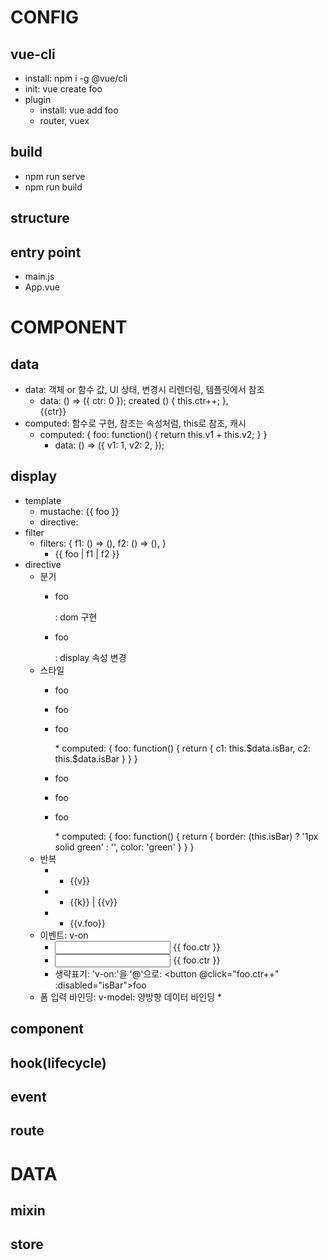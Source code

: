 # CONFIG

## vue-cli
* install: npm i -g @vue/cli
* init: vue create foo
* plugin
    * install: vue add foo
    * router, vuex

## build
* npm run serve
* npm run build

## structure

## entry point
* main.js
* App.vue


# COMPONENT

## data
* data: 객체 or 함수 값, UI 상태, 변경시 리렌더링, 템플릿에서 참조
    * data: () => ({ ctr: 0 }); created () { this.ctr++; }, <div>{{ctr}}</div>
* computed: 함수로 구현, 참조는 속성처럼, this로 참조, 캐시
    * computed: { foo: function() { return this.v1 + this.v2; } }
        * data: () => ({ v1: 1, v2: 2, });

## display 
* template
    * mustache: {{ foo }}
    * directive: <div v-bind:attr></div>
* filter
    * filters: { f1: () => (), f2: () => (), }
        * <div>{{ foo | f1 | f2 }}</div>
* directive
    * 분기
        * <p v-if="isFoo">foo</p>: dom 구현
        * <p v-show="isFoo">foo</p>: display 속성 변경
    * 스타일
        * <p v-bind:class="{foo: isFoo, bar: isBar}">foo</p>
        * <p v-bind:class="{foo: !(isBar)}">foo</p>
        * <p v-bind:class="foo">foo</p>
            * computed: { foo: function() { return { c1: this.$data.isBar, c2: this.$data.isBar } } }
        * <p v-bind:style="{color: 'green'}">foo</p>
        * <p v-bind:style="{border: (isBar ? '1px solid red' : ''), color: 'red'}">foo</p>
        * <p v-bind:style="foo">foo</p>
            * computed: { foo: function() { return { border: (this.isBar) ? '1px solid green' : '', color: 'green' } } }
    * 반복
        * <ul> <li v-for="(v) in ['foo', 'bar']" v-bind:key="v">{{v}}</li> </ul>
        * <ul> <li v-for="(v, k) in ['foo', 'bar']" v-bind:key="k">{{k}} | {{v}}</li> </ul>
        * <ul> <li v-for="(v) in [{'foo': 'foo'}, {'foo': 'bar'}]" v-bind:key="v.foo">{{v.foo}}</li> </ul>
    * 이벤트: v-on
        * <input type="number" v-on:input="foo.ctr = $event.target.value" v-bind:value="foo.ctr" /> <span>{{ foo.ctr }}</span>
        * <input type="number" v-on:change="foo.ctr = $event.target.value" v-bind:value="foo.ctr" /> <span>{{ foo.ctr }}</span>
        * 생략표기: 'v-on:'을 '@'으로: <button @click="foo.ctr++" :disabled="isBar">foo</button>
    * 폼 입력 바인딩: v-model: 양방향 데이터 바인딩
        * 

## component

## hook(lifecycle)

## event

## route


# DATA

## mixin

## store



